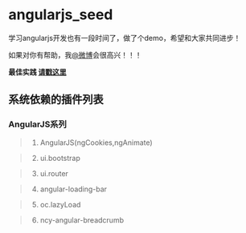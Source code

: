 # angularjs_seed
学习angularjs开发也有一段时间了，做了个demo，希望和大家共同进步！

如果对你有帮助，我[@微博](http://weibo.com/2275360065/)会很高兴！！！

**最佳实践 [请戳这里](https://github.com/mgechev/angularjs-style-guide/blob/master/README-zh-cn.md)**

## 系统依赖的插件列表

### AngularJS系列


> 1. AngularJS(ngCookies,ngAnimate)

> 2. ui.bootstrap

> 3. ui.router

> 4. angular-loading-bar

> 5. oc.lazyLoad

> 6. ncy-angular-breadcrumb

